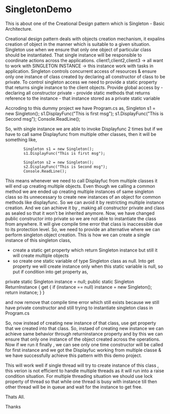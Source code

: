 # SingletonDemo
This is about one of the Creational Design pattern which is Singleton - Basic Architecture.

Creational design pattern deals with objects creation mechanism, it expalins creation of object in the manner which is suitable to a given situation.
Singleton use when we ensure that only one object of particular class should be instantiated. That single instance will be responsible to coordinate actions across the applications.
client1,client2,client3 -> all want to work with SINGLETON INSTANCE -> this instance work with tasks in application.
Singleton controls concurrent access of resources & ensure only one instance of class created by declaring all constructor of class to be private.
To control singleton access we need to provide a static property that returns single instance to the client objects.
Provide global access by  - declaring all constructor private
 			                    - provide static methods that returns reference to the instance
			                    - that instance stored as a private static variable
                          
Accroding to this dummy project we have Program.cs as,
            Singleton s1 = new Singleton();
            s1.DisplayFunc("This is first msg");
            s1.DisplayFunc("This is Second msg");
            Console.ReadLine(); 
            
 So, with single instance we are able to invoke Displayfunc 2 times but if we have to call same Displayfunc from multiple other classes, then it will be something like,
 
            Singleton s1 = new Singleton();
            s1.DisplayFunc("This is first msg");

            Singleton s2 = new Singleton();
            s2.DisplayFunc("This is Second msg");
            Console.ReadLine();
            
This means whenever we need to call Displayfuc from multiple classes it will end up creating multiple objects. Even though we calling a common method we are ended up creating multiple instances of same singleton class 
so its unnecessary to create new instances of an object for common methods like displayfunc.
So we can avoid it by restricting multiple instance creation. And we can achieve it by , making all constructor private and class as sealed so that it won't be inherited anymore.
Now, we have changed public constructor into private so we are not able to instantiate the class from anywhere. It will give compile time error that class is inaccessible due to its protection level.
So, we need to provide an alternative where we can perform singleton object creation. This is how we can create a single instance of this singleton class,
- create a static get property which return Singleton instance but
still it will create multiple objects
- so create one static variable of type Singleton class as null.
Into get property we will create instance only when this static variable is null, so put if condition into get property as,

 private static Singleton instance = null;
        public static Singleton ReturnInstance
        {
            get {
                if (instance == null)
                    instance = new Singleton();
                return instance;
            }
        }

and now remove that compile time error which still exists because we still have private constructor and still trying to instantiate singleton class in Program.cs

So, now instead of creating new instance of that class, use get property that we created into that class. So, instaed of creating new instance we can achieve same behavior through returninstance property and by this we can ensure that only one instance of the object created across the operations.
Now if we run it finally , we can see only one time constructor will be called for first instance and we got the Displayfuc working from multiple classe & we have successfully achieve this pattern with this demo project.


This will work well if single thread will try to create instance of this class , this verion is not efficient to handle multiple threads as it will run into a raise condition situation.
For multiple threading situation we should use lock property of thread so that while one thread is busy with instance till then other thread will be in queue and wait for the instance to get free.

Thats All.

Thanks

            
            


